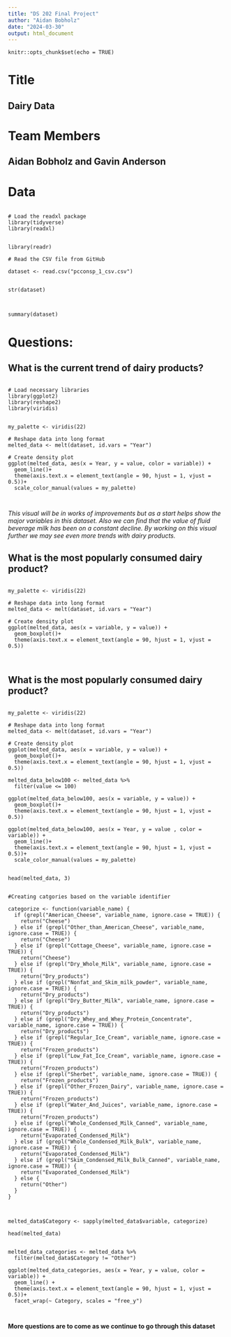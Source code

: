 ```yaml
---
title: "DS 202 Final Project"
author: "Aidan Bobholz"
date: "2024-03-30"
output: html_document
---
```


```{r setup, include=FALSE}
knitr::opts_chunk$set(echo = TRUE)
```

# Title
## Dairy Data

# Team Members
## Aidan Bobholz and Gavin Anderson

# Data
```{R, include = FALSE}

# Load the readxl package
library(tidyverse)
library(readxl)


library(readr)

# Read the CSV file from GitHub

dataset <- read.csv("pcconsp_1_csv.csv")

```

```{R}

str(dataset)

```

```{R}


summary(dataset)
```

# Questions:
## What is the current trend of dairy products?

```{R}

# Load necessary libraries
library(ggplot2)
library(reshape2)
library(viridis)


my_palette <- viridis(22)

# Reshape data into long format
melted_data <- melt(dataset, id.vars = "Year")

# Create density plot
ggplot(melted_data, aes(x = Year, y = value, color = variable)) +
  geom_line()+
  theme(axis.text.x = element_text(angle = 90, hjust = 1, vjust = 0.5))+
  scale_color_manual(values = my_palette)



```

*This visual will be in works of improvements but as a start helps show the major variables in this dataset. Also we can find that the value of fluid beverage milk has been on a constant decline. By working on this visual further we may see even more trends with dairy products.*


## What is the most popularly consumed dairy product?

```{R}

my_palette <- viridis(22)

# Reshape data into long format
melted_data <- melt(dataset, id.vars = "Year")

# Create density plot
ggplot(melted_data, aes(x = variable, y = value)) +
  geom_boxplot()+
  theme(axis.text.x = element_text(angle = 90, hjust = 1, vjust = 0.5))



```

## What is the most popularly consumed dairy product?

```{R}

my_palette <- viridis(22)

# Reshape data into long format
melted_data <- melt(dataset, id.vars = "Year")

# Create density plot
ggplot(melted_data, aes(x = variable, y = value)) +
  geom_boxplot()+
  theme(axis.text.x = element_text(angle = 90, hjust = 1, vjust = 0.5))

melted_data_below100 <- melted_data %>% 
  filter(value <= 100)

ggplot(melted_data_below100, aes(x = variable, y = value)) +
  geom_boxplot()+
  theme(axis.text.x = element_text(angle = 90, hjust = 1, vjust = 0.5))

ggplot(melted_data_below100, aes(x = Year, y = value , color = variable)) +
  geom_line()+
  theme(axis.text.x = element_text(angle = 90, hjust = 1, vjust = 0.5))+
  scale_color_manual(values = my_palette)

```

```{R}

head(melted_data, 3)

```

```{R}

#Creating catgories based on the variable identifier

categorize <- function(variable_name) {
  if (grepl("American_Cheese", variable_name, ignore.case = TRUE)) {
    return("Cheese")
  } else if (grepl("Other_than_American_Cheese", variable_name, ignore.case = TRUE)) {
    return("Cheese")
  } else if (grepl("Cottage_Cheese", variable_name, ignore.case = TRUE)) {
    return("Cheese")
  } else if (grepl("Dry_Whole_Milk", variable_name, ignore.case = TRUE)) {
    return("Dry_products")
  } else if (grepl("Nonfat_and_Skim_milk_powder", variable_name, ignore.case = TRUE)) {
    return("Dry_products")
  } else if (grepl("Dry_Butter_Milk", variable_name, ignore.case = TRUE)) {
    return("Dry_products")
  } else if (grepl("Dry_Whey_and_Whey_Protein_Concentrate", variable_name, ignore.case = TRUE)) {
    return("Dry_products")
  } else if (grepl("Regular_Ice_Cream", variable_name, ignore.case = TRUE)) {
    return("Frozen_products")
  } else if (grepl("Low_Fat_Ice_Cream", variable_name, ignore.case = TRUE)) {
    return("Frozen_products")
  } else if (grepl("Sherbet", variable_name, ignore.case = TRUE)) {
    return("Frozen_products")
  } else if (grepl("Other_Frozen_Dairy", variable_name, ignore.case = TRUE)) {
    return("Frozen_products")
  } else if (grepl("Water_And_Juices", variable_name, ignore.case = TRUE)) {
    return("Frozen_products")
  } else if (grepl("Whole_Condensed_Milk_Canned", variable_name, ignore.case = TRUE)) {
    return("Evaporated_Condensed_Milk")
  } else if (grepl("Whole_Condensed_Milk_Bulk", variable_name, ignore.case = TRUE)) {
    return("Evaporated_Condensed_Milk")
  } else if (grepl("Skim_Condensed_Milk_Bulk_Canned", variable_name, ignore.case = TRUE)) {
    return("Evaporated_Condensed_Milk")
  } else {
    return("Other")
  }
}


```


```{R}

melted_data$Category <- sapply(melted_data$variable, categorize)

head(melted_data)

```


```{R}

melted_data_categories <- melted_data %>% 
  filter(melted_data$Category != "Other")

ggplot(melted_data_categories, aes(x = Year, y = value, color = variable)) +
  geom_line() +
  theme(axis.text.x = element_text(angle = 90, hjust = 1, vjust = 0.5))+
  facet_wrap(~ Category, scales = "free_y")
  


```




**More questions are to come as we continue to go through this dataset**


